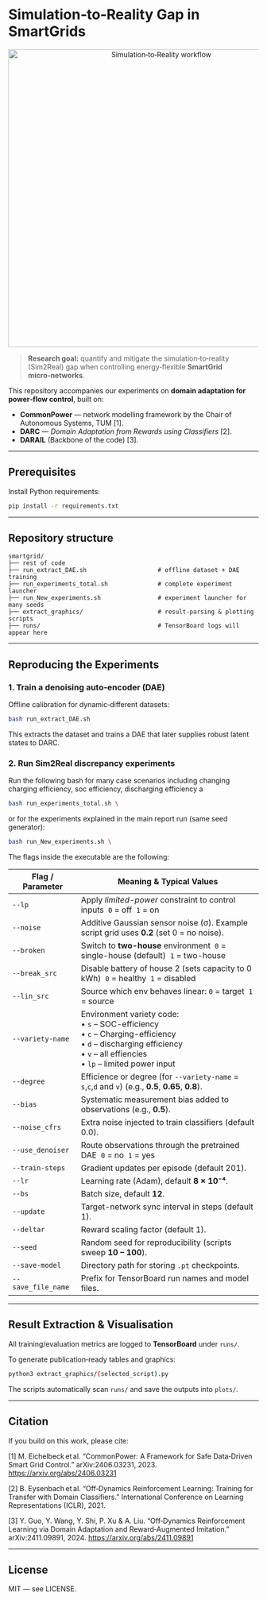 # Simulation‑to‑Reality Gap in SmartGrids

<p align="center">
  <img src="full_schema.png" alt="Simulation‑to‑Reality workflow" width="600"/>
</p>

> **Research goal:** quantify and mitigate the simulation‑to‑reality (Sim2Real) gap when controlling energy‑flexible **SmartGrid micro‑networks**.

This repository accompanies our experiments on **domain adaptation for power‑flow control**, built on:

* **CommonPower** — network modelling framework by the Chair of Autonomous Systems, TUM \[1].
* **DARC** — *Domain Adaptation from Rewards using Classifiers* \[2].
* **DARAIL** (Backbone of the code) \[3].
---

## Prerequisites

Install Python requirements:

```bash
pip install -r requirements.txt
```

---

## Repository structure

```text
smartgrid/
├── rest of code      
├── run_extract_DAE.sh                    # offline dataset + DAE training
├── run_experiments_total.sh              # complete experiment launcher
├── run_New_experiments.sh                # experiment launcher for many seeds
├── extract_graphics/                     # result‑parsing & plotting scripts
├── runs/                                 # TensorBoard logs will appear here
```

---

## Reproducing the Experiments

### 1. Train a denoising auto‑encoder (DAE)

Offline calibration for dynamic‑different datasets:

```bash
bash run_extract_DAE.sh
```

This extracts the dataset and trains a DAE that later supplies robust latent states to DARC.

### 2. Run Sim2Real discrepancy experiments

Run the following bash for many case scenarios including changing charging efficiency, soc efficiency, discharging efficiency a
```bash
bash run_experiments_total.sh \
```
or for the experiments explained in the main report run (same seed generator):
```bash
bash run_New_experiments.sh \
```
The flags inside the executable are the following:

| Flag / Parameter   | Meaning & Typical Values                                                                                                                                              |
| ------------------ | --------------------------------------------------------------------------------------------------------------------------------------------------------------------- |
| `--lp`             | Apply *limited-power* constraint to control inputs  `0` = off  `1` = on                                                                                               |
| `--noise`          | Additive Gaussian sensor noise (σ). Example script grid uses **0.2** (set 0 = no noise).                                                                              |
| `--broken`         | Switch to **two-house** environment  `0` = single-house (default)  `1` = two-house                                                                                    |
| `--break_src`      | Disable battery of house 2 (sets capacity to 0 kWh)  `0` = healthy  `1` = disabled                                                                                    |
| `--lin_src`        | Source which env behaves linear: `0` = target  `1` = source                                                          |
| `--variety-name`   | Environment variety code:<br>• `s` – SOC-efficiency<br>• `c` – Charging-efficiency<br>• `d` – discharging efficiency<br>• `v` – all effiencies<br>• `lp` – limited power input |
| `--degree`         | Efficience or degree (for `--variety-name` = `s`,`c`,`d` and `v`) (e.g., **0.5**, **0.65**, **0.8**).                                                                                                     |
| `--bias`           | Systematic measurement bias added to observations (e.g., **0.5**).                                                                                                    |
| `--noise_cfrs`     | Extra noise injected to train classifiers (default 0.0).                                                                                                 |
| `--use_denoiser`   | Route observations through the pretrained DAE  `0` = no  `1` = yes                                                                                                    |
| `--train-steps`    | Gradient updates per episode (default 201).                                                                                                                           |
| `--lr`             | Learning rate (Adam), default **8 × 10⁻⁴**.                                                                                                                           |
| `--bs`             | Batch size, default **12**.                                                                                                                                           |
| `--update`         | Target-network sync interval in steps (default 1).                                                                                                                    |
| `--deltar`         | Reward scaling factor (default 1).                                                                                                                                    |
| `--seed`           | Random seed for reproducibility (scripts sweep **10 – 100**).                                                                                                         |
| `--save-model`     | Directory path for storing `.pt` checkpoints.                                                                                                                         |
| `--save_file_name` | Prefix for TensorBoard run names and model files.                                                                                                                     |


---

## Result Extraction & Visualisation

All training/evaluation metrics are logged to **TensorBoard** under `runs/`.

To generate publication‑ready tables and graphics:

```bash
python3 extract_graphics/(selected_script).py   
```

The scripts automatically scan `runs/` and save the outputs into `plots/`.

---
## Citation

If you build on this work, please cite:

[1] M. Eichelbeck et al. “CommonPower: A Framework for Safe Data‑Driven Smart Grid Control.” arXiv:2406.03231, 2023. https://arxiv.org/abs/2406.03231

[2] B. Eysenbach et al. “Off‑Dynamics Reinforcement Learning: Training for Transfer with Domain Classifiers.” International Conference on Learning Representations (ICLR), 2021.

[3] Y. Guo, Y. Wang, Y. Shi, P. Xu & A. Liu. “Off‑Dynamics Reinforcement Learning via Domain Adaptation and Reward‑Augmented Imitation.” arXiv:2411.09891, 2024. https://arxiv.org/abs/2411.09891

---
## License
MIT — see LICENSE.

